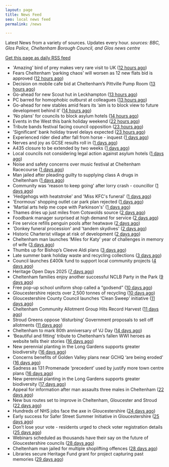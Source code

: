 ```yaml
---
layout: page
title: News Feed
seo: local news feed
permalink: /news

---
```


Latest News from a variety of sources. Updates every hour.
_sources: BBC, Glos Police, Cheltenham Borough Council, and Glos news centre_

[Get this page as daily RSS feed](/daily.rss)

<!-- news_marker starts -->
- 'Amazing' bird of prey makes very rare visit to UK ([12 hours ago](https://www.bbc.com/news/articles/c14g20k203no?at_medium=RSS&at_campaign=rss))
- Fears Cheltenham ‘parking chaos’ will worsen as 12 new flats bid is approved ([12 hours ago](https://gloucesternewscentre.co.uk/fears-cheltenham-parking-chaos-will-worsen-as-12-new-flats-bid-is-approved/))
- Decision on mobile cafe bid at Cheltenham’s Pittville Pump Room ([13 hours ago](https://gloucesternewscentre.co.uk/decision-on-mobile-cafe-bid-at-cheltenhams-pittville-pump-room/))
- Go-ahead for new Scout hut in Leckhampton ([13 hours ago](https://gloucesternewscentre.co.uk/go-ahead-for-new-scout-hut-in-leckhampton/))
- PC barred for homophobic outburst at colleagues ([13 hours ago](https://www.bbc.com/news/articles/ckglpzlevg3o?at_medium=RSS&at_campaign=rss))
- Go-ahead for new stables amid fears its ‘aim is to block view to future development behind it’ ([14 hours ago](https://gloucesternewscentre.co.uk/go-ahead-for-new-stables-amid-fears-its-aim-is-to-block-view-to-future-development-behind-it/))
- 'No plans' for councils to block asylum hotels ([14 hours ago](https://www.bbc.com/news/articles/cn85d87lw8xo?at_medium=RSS&at_campaign=rss))
- Events in the West this bank holiday weekend ([22 hours ago](https://www.bbc.com/news/articles/cvgn1yk973po?at_medium=RSS&at_campaign=rss))
- Tribute bands festival facing council opposition ([23 hours ago](https://www.bbc.com/news/articles/cr4e1qzxp55o?at_medium=RSS&at_campaign=rss))
- 'Significant' bank holiday travel delays expected ([23 hours ago](https://www.bbc.com/news/articles/cn72j55m2y2o?at_medium=RSS&at_campaign=rss))
- Experienced rider died after fall from horse - inquest ([1 days ago](https://www.bbc.com/news/articles/c0r7xprdr7no?at_medium=RSS&at_campaign=rss))
- Nerves and joy as GCSE results roll in ([1 days ago](https://www.bbc.com/news/articles/cvg0498ndeno?at_medium=RSS&at_campaign=rss))
- A435 closure to be extended by two weeks ([1 days ago](https://gloucesternewscentre.co.uk/a435-closure-to-be-extended-by-two-weeks/))
- Local councils not considering legal action against asylum hotels ([1 days ago](https://gloucesternewscentre.co.uk/local-councils-not-considering-legal-action-against-asylum-hotels/))
- Noise and safety concerns over music festival at Cheltenham Racecourse ([1 days ago](https://gloucesternewscentre.co.uk/noise-and-safety-concerns-over-music-festival-at-cheltenham-racecourse/))
- Man jailed after pleading guilty to supplying class A drugs in Cheltenham ([1 days ago](https://gloucesternewscentre.co.uk/man-jailed-after-pleading-guilty-to-supplying-class-a-drugs-in-cheltenham/))
- Community was 'reason to keep going' after lorry crash - councillor ([1 days ago](https://www.bbc.com/news/articles/cvgv82ln4xmo?at_medium=RSS&at_campaign=rss))
- 'Hedgehogs with heatstroke' and 'Miss KFC's funeral' ([1 days ago](https://www.bbc.com/news/articles/c30zrzllq6eo?at_medium=RSS&at_campaign=rss))
- 'Enormous' shopping outlet car park plan rejected ([1 days ago](https://www.bbc.com/news/articles/cj3l2dk6j24o?at_medium=RSS&at_campaign=rss))
- 'Martial arts help me cope with Parkinson's' ([1 days ago](https://www.bbc.com/news/articles/c0j9d9631lxo?at_medium=RSS&at_campaign=rss))
- Thames dries up just miles from Cotswolds source ([2 days ago](https://www.bbc.com/news/articles/crev0gy87njo?at_medium=RSS&at_campaign=rss))
- Foodbank manager surprised at high demand for service ([2 days ago](https://www.bbc.com/news/articles/cjw6z53wl1lo?at_medium=RSS&at_campaign=rss))
- Fire service refills penguin pools after heatwave ([2 days ago](https://www.bbc.com/news/articles/cm2v8d497evo?at_medium=RSS&at_campaign=rss))
- 'Donkey funeral procession' and 'tandem skydives' ([2 days ago](https://www.bbc.com/news/articles/cgjyze2j5n4o?at_medium=RSS&at_campaign=rss))
- Historic Charterist village at risk of development ([2 days ago](https://www.bbc.com/news/articles/cn721dx1p5xo?at_medium=RSS&at_campaign=rss))
- Cheltenham man launches ‘Miles for Katy’ year of challenges in memory of wife ([3 days ago](https://gloucesternewscentre.co.uk/cheltenham-man-launches-miles-for-katy-year-of-challenges-in-memory-of-wife/))
- Thumbs up for Bishop’s Cleeve Aldi plans ([3 days ago](https://gloucesternewscentre.co.uk/thumbs-up-for-bishops-cleeve-aldi-plans/))
- Late summer bank holiday waste and recycling collections ([3 days ago](https://www.cheltenham.gov.uk/news/article/3042/late_summer_bank_holiday_waste_and_recycling_collections))
- Council launches £400k fund to support local community projects ([4 days ago](https://gloucesternewscentre.co.uk/council-launches-400k-fund-to-support-local-community-projects/))
- Heritage Open Days 2025 ([7 days ago](https://www.cheltenham.gov.uk/news/article/3041/heritage_open_days_2025))
- Cheltenham families enjoy another successful NCLB Party in the Park ([9 days ago](https://www.cheltenham.gov.uk/news/article/3040/cheltenham_families_enjoy_another_successful_nclb_party_in_the_park))
- Free pop-up school uniform shop called a “godsend” ([10 days ago](https://www.bbc.co.uk/sounds/play/p0lwhv8j?at_medium=RSS&at_campaign=rss))
- Gloucestershire rejects over 2,500 tonnes of recycling ([10 days ago](https://www.bbc.co.uk/sounds/play/p0lwhp89?at_medium=RSS&at_campaign=rss))
- Gloucestershire County Council launches ‘Clean Sweep’ initiative ([11 days ago](https://gloucesternewscentre.co.uk/gloucestershire-county-council-launches-clean-sweep-initiative/))
- Cheltenham Community Allotment Group Hits Record Harvest ([11 days ago](https://gloucesternewscentre.co.uk/cheltenham-community-allotment-group-hits-record-harvest/))
- Stroud Greens oppose ‘disturbing’ Government proposals to sell off allotments ([11 days ago](https://gloucesternewscentre.co.uk/stroud-greens-oppose-disturbing-government-proposals-to-sell-off-allotments/))
- Cheltenham to mark 80th anniversary of VJ Day ([14 days ago](https://www.cheltenham.gov.uk/news/article/3039/cheltenham_to_mark_80th_anniversary_of_vj_day))
- ‘Beautiful and fitting’ tribute to Cheltenham’s fallen WWI heroes as website tells their stories ([16 days ago](https://gloucesternewscentre.co.uk/beautiful-and-fitting-tribute-to-cheltenhams-fallen-wwi-heroes-as-website-tells-their-stories/))
- New perennial planting in the Long Gardens supports greater biodiversity ([16 days ago](https://gloucesternewscentre.co.uk/new-perennial-planting-in-the-long-gardens-supports-greater-biodiversity/))
- Concerns benefits of Golden Valley plans near GCHQ ‘are being eroded’ ([16 days ago](https://gloucesternewscentre.co.uk/concerns-benefits-of-golden-valley-plans-near-gchq-are-being-eroded/))
- Sadness as 131 Promenade ‘precedent’ used by justify more town centre plans ([16 days ago](https://gloucesternewscentre.co.uk/sadness-as-131-promenade-precedent-used-by-justify-more-town-centre-plans/))
- New perennial planting in the Long Gardens supports greater biodiversity ([17 days ago](https://www.cheltenham.gov.uk/news/article/3038/new_perennial_planting_in_the_long_gardens_supports_greater_biodiversity))
- Appeal for information after man assaults three males in Cheltenham ([22 days ago](https://gloucesternewscentre.co.uk/appeal-for-information-after-man-assaults-three-males-in-cheltenham/))
- New bus routes set to improve in Cheltenham, Gloucester and Stroud ([22 days ago](https://gloucesternewscentre.co.uk/new-bus-routes-set-to-improve-in-cheltenham-gloucester-and-stroud/))
- Hundreds of NHS jobs face the axe in Gloucestershire ([24 days ago](https://gloucesternewscentre.co.uk/hundreds-of-nhs-jobs-face-the-axe-in-gloucestershire/))
- Early success for Safer Street Summer Initiative in Gloucestershire ([25 days ago](https://gloucesternewscentre.co.uk/early-success-for-safer-street-summer-initiative-in-gloucestershire/))
- Don’t lose your vote - residents urged to check voter registration details ([25 days ago](https://www.cheltenham.gov.uk/news/article/3037/dont_lose_your_vote_-_residents_urged_to_check_voter_registration_details))
- Webinars scheduled as thousands have their say on the future of Gloucestershire councils ([28 days ago](https://gloucesternewscentre.co.uk/webinars-scheduled-as-thousands-have-their-say-on-the-future-of-gloucestershire-councils/))
- Cheltenham man jailed for multiple shoplifting offences ([28 days ago](https://gloucesternewscentre.co.uk/cheltenham-man-jailed-for-multiple-shoplifting-offences/))
- Libraries secure Heritage Fund grant for project capturing past memories ([29 days ago](https://gloucesternewscentre.co.uk/libraries-secure-heritage-fund-grant-for-project-capturing-past-memories/))

<!-- news_marker ends -->
